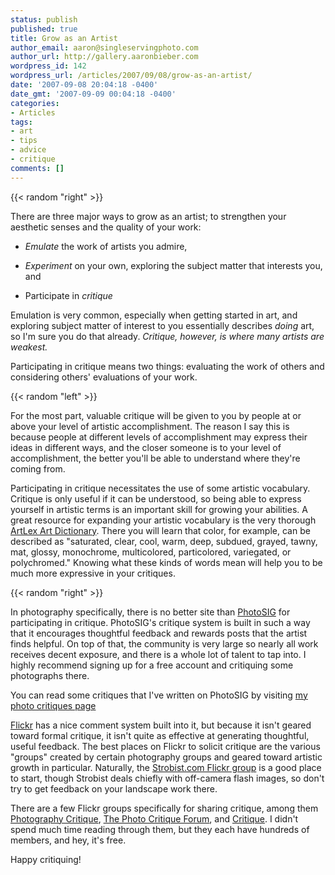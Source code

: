 ```yaml
---
status: publish
published: true
title: Grow as an Artist
author_email: aaron@singleservingphoto.com
author_url: http://gallery.aaronbieber.com
wordpress_id: 142
wordpress_url: /articles/2007/09/08/grow-as-an-artist/
date: '2007-09-08 20:04:18 -0400'
date_gmt: '2007-09-09 00:04:18 -0400'
categories:
- Articles
tags:
- art
- tips
- advice
- critique
comments: []
---
```

{{< random "right" >}}

There are three major ways to grow as an artist; to strengthen your aesthetic
senses and the quality of your work:

* *Emulate* the work of artists you admire,

* *Experiment* on your own, exploring the subject matter that interests you, and

* Participate in *critique*

Emulation is very common, especially when getting started in art, and exploring
subject matter of interest to you essentially describes _doing_ art, so I'm sure
you do that already. *Critique, however, is where many artists are
weakest.*<!--more-->

Participating in critique means two things: evaluating the work of others and
considering others' evaluations of your work.

{{< random "left" >}}

For the most part, valuable critique will be given to you by people at or above
your level of artistic accomplishment. The reason I say this is because people
at different levels of accomplishment may express their ideas in different ways,
and the closer someone is to your level of accomplishment, the better you'll be
able to understand where they're coming from.

Participating in critique necessitates the use of some artistic
vocabulary. Critique is only useful if it can be understood, so being able to
express yourself in artistic terms is an important skill for growing your
abilities. A great resource for expanding your artistic vocabulary is the very
thorough [ArtLex Art Dictionary](http://www.artlex.com). There you will learn
that color, for example, can be described as "saturated, clear, cool, warm,
deep, subdued, grayed, tawny, mat, glossy, monochrome, multicolored,
particolored, variegated, or polychromed." Knowing what these kinds of words
mean will help you to be much more expressive in your critiques.

{{< random "right" >}}

In photography specifically, there is no better site
than [PhotoSIG](http://www.photosig.com) for participating in critique.
PhotoSIG's critique system is built in such a way that it encourages thoughtful
feedback and rewards posts that the artist finds helpful. On top of that, the
community is very large so nearly all work receives decent exposure, and there
is a whole lot of talent to tap into. I highly recommend signing up for a free
account and critiquing some photographs there.

You can read some critiques that I've written on PhotoSIG by
visiting
[my photo critiques page](http://www.photosig.com/go/users/userphotocritiques?id=146708)

[Flickr](http://www.flickr.com) has a nice comment system built into it, but
because it isn't geared toward formal critique, it isn't quite as effective at
generating thoughtful, useful feedback. The best places on Flickr to solicit
critique are the various "groups" created by certain photography groups and
geared toward artistic growth in particular.  Naturally,
the [Strobist.com Flickr group](http://flickr.com/groups/strobist/) is a good
place to start, though Strobist deals chiefly with off-camera flash images, so
don't try to get feedback on your landscape work there.

There are a few Flickr groups specifically for sharing critique, among
them
[Photography Critique](http://flickr.com/groups/photographycritique/),
[The Photo Critique Forum](http://flickr.com/groups/photocritiqueforum/),
and [Critique](http://flickr.com/groups/critique/). I didn't spend much time
reading through them, but they each have hundreds of members, and hey, it's
free.

Happy critiquing!
